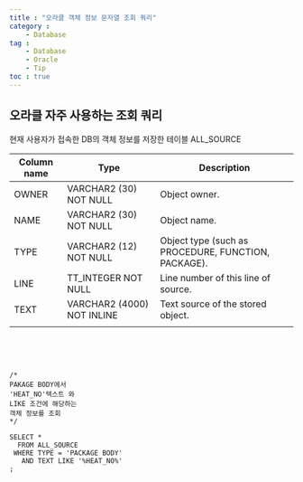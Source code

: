```yaml
---
title : "오라클 객체 정보 문자열 조회 쿼리"
category : 
    - Database
tag :
    - Database
    - Oracle
    - Tip
toc : true
---
```


## 오라클 자주 사용하는 조회 쿼리

현재 사용자가 접속한 DB의
객체 정보를 저장한 테이블
ALL_SOURCE

|Column name|Type|Description|
|---|---|---|
|OWNER|VARCHAR2 (30) NOT NULL|Object owner.|
|NAME|	VARCHAR2 (30) NOT NULL|Object name.|
|TYPE|VARCHAR2 (12) NOT NULL|Object type (such as PROCEDURE, FUNCTION, PACKAGE).|
|LINE|	TT_INTEGER NOT NULL|Line number of this line of source.|
|TEXT|VARCHAR2 (4000) NOT INLINE|Text source of the stored object.|
||||

<br>
<br>

```

/*
PAKAGE BODY에서
'HEAT_NO'텍스트 와
LIKE 조건에 해당하는
객체 정보를 조회
*/

SELECT *
  FROM ALL_SOURCE
 WHERE TYPE = 'PACKAGE BODY'
   AND TEXT LIKE '%HEAT_NO%'
;

```
